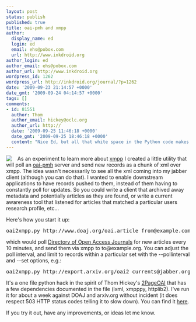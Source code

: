 ```yaml
---
layout: post
status: publish
published: true
title: oai-pmh and xmpp
author:
  display_name: ed
  login: ed
  email: ehs@pobox.com
  url: http://www.inkdroid.org
author_login: ed
author_email: ehs@pobox.com
author_url: http://www.inkdroid.org
wordpress_id: 1262
wordpress_url: http://inkdroid.org/journal/?p=1262
date: '2009-09-23 21:14:57 +0000'
date_gmt: '2009-09-24 04:14:57 +0000'
tags: []
comments:
- id: 81551
  author: Thom
  author_email: hickey@oclc.org
  author_url: http://
  date: '2009-09-25 11:46:18 +0000'
  date_gmt: '2009-09-25 18:46:18 +0000'
  content: "Nice Ed, but all that white space in the Python code makes me feel woozy.\r\n\r\n--Th"
---
```

<p><a href="http://xmpp.org"><img src="http://xmpp.org/images/xmpp.png" style="border: none; margin-right: 15px; float: left;"/></a>As an experiment to learn more about <a href="http://xmpp.org">xmpp</a> I created a little utility that will poll an <a href="http://www.openarchives.org/OAI/openarchivesprotocol.html">oai-pmh</a> server and send new records as a chunk of xml over xmpp.  The idea wasn't necessarily to see all the xml coming into my jabber client (although you can do that). I wanted  to enable downstream applications to have records pushed to them, instead of them having to constantly poll for updates.  So you could write a client that archived away metadata and potentially articles as they are found, or write a current awareness tool that listened for articles that matched a particular users research profile, etc...</p>
<p>Here's how you start it up:</p>
<pre>
oai2xmpp.py http://www.doaj.org/oai.article from@example.com to@example.org
</pre>
<p>which would poll <a href="http://doaj.org">Directory of Open Access Journals</a> for new articles every 10 minutes, and send them via xmpp to to@example.org. You can adjust the poll interval, and limit to records within a particular set with the --pollinterval and --set options, e.g.:</p>
<pre>
oai2xmpp.py http://export.arxiv.org/oai2 currents@jabber.org ehs@jabber.org --set cs --pollinterval 86400
</pre>
<p>It's a one file python hack in the spirit of Thom Hickey's <a href="http://web.archive.org/web/20090611032757/http://www.oclc.org:80/research/software/oai/2page.htm">2PageOAI</a> that has a few dependencies documented in the file (lxml, xmpppy, httplib2). I've run it for about a week against DOAJ and arxiv.org without incident (it does respect 503 HTTP status codes telling it to slow down). You can find it <a href="http://github.com/edsu/oai2xmpp/">here</a>.</p>
<p>If you try it out, have any improvements, or ideas let me know.</p>
